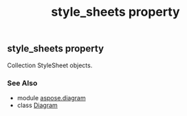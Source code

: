 ﻿---
title: style_sheets property
second_title: Aspose.Diagram for Python via .NET API References
description: 
type: docs
weight: 380
url: /python-net/aspose.diagram/diagram/style_sheets/
is_root: false
---

## style_sheets property


Collection StyleSheet objects.

### See Also
* module [aspose.diagram](../../)
* class [Diagram](/diagram/python-net/aspose.diagram/diagram)
